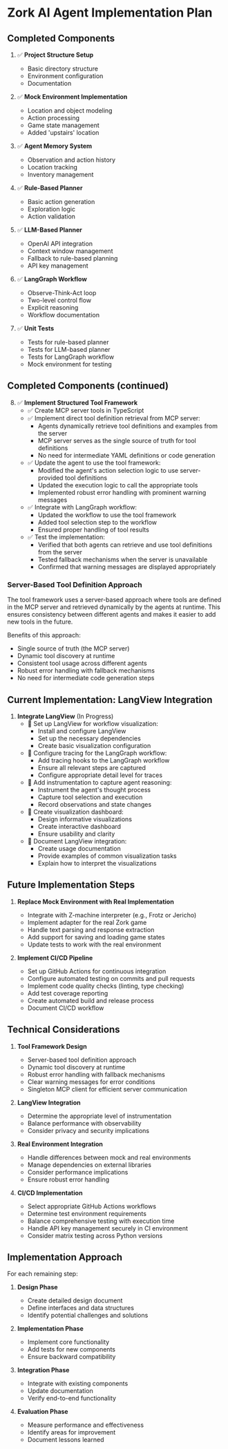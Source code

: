 # Zork AI Agent Implementation Plan

## Completed Components

1. ✅ **Project Structure Setup**
   - Basic directory structure
   - Environment configuration
   - Documentation

2. ✅ **Mock Environment Implementation**
   - Location and object modeling
   - Action processing
   - Game state management
   - Added 'upstairs' location

3. ✅ **Agent Memory System**
   - Observation and action history
   - Location tracking
   - Inventory management

4. ✅ **Rule-Based Planner**
   - Basic action generation
   - Exploration logic
   - Action validation

5. ✅ **LLM-Based Planner**
   - OpenAI API integration
   - Context window management
   - Fallback to rule-based planning
   - API key management

6. ✅ **LangGraph Workflow**
   - Observe-Think-Act loop
   - Two-level control flow
   - Explicit reasoning
   - Workflow documentation

7. ✅ **Unit Tests**
   - Tests for rule-based planner
   - Tests for LLM-based planner
   - Tests for LangGraph workflow
   - Mock environment for testing

## Completed Components (continued)

8. ✅ **Implement Structured Tool Framework**
   - ✅ Create MCP server tools in TypeScript
   - ✅ Implement direct tool definition retrieval from MCP server:
     - Agents dynamically retrieve tool definitions and examples from the server
     - MCP server serves as the single source of truth for tool definitions
     - No need for intermediate YAML definitions or code generation
   - ✅ Update the agent to use the tool framework:
     - Modified the agent's action selection logic to use server-provided tool definitions
     - Updated the execution logic to call the appropriate tools
     - Implemented robust error handling with prominent warning messages
   - ✅ Integrate with LangGraph workflow:
     - Updated the workflow to use the tool framework
     - Added tool selection step to the workflow
     - Ensured proper handling of tool results
   - ✅ Test the implementation:
     - Verified that both agents can retrieve and use tool definitions from the server
     - Tested fallback mechanisms when the server is unavailable
     - Confirmed that warning messages are displayed appropriately

### Server-Based Tool Definition Approach

The tool framework uses a server-based approach where tools are defined in the MCP server and retrieved dynamically by the agents at runtime. This ensures consistency between different agents and makes it easier to add new tools in the future.

Benefits of this approach:
- Single source of truth (the MCP server)
- Dynamic tool discovery at runtime
- Consistent tool usage across different agents
- Robust error handling with fallback mechanisms
- No need for intermediate code generation steps

## Current Implementation: LangView Integration

1. **Integrate LangView** (In Progress)
   - 🔄 Set up LangView for workflow visualization:
     - Install and configure LangView
     - Set up the necessary dependencies
     - Create basic visualization configuration
   - 🔄 Configure tracing for the LangGraph workflow:
     - Add tracing hooks to the LangGraph workflow
     - Ensure all relevant steps are captured
     - Configure appropriate detail level for traces
   - 🔄 Add instrumentation to capture agent reasoning:
     - Instrument the agent's thought process
     - Capture tool selection and execution
     - Record observations and state changes
   - 🔄 Create visualization dashboard:
     - Design informative visualizations
     - Create interactive dashboard
     - Ensure usability and clarity
   - 🔄 Document LangView integration:
     - Create usage documentation
     - Provide examples of common visualization tasks
     - Explain how to interpret the visualizations

## Future Implementation Steps

1. **Replace Mock Environment with Real Implementation**
   - Integrate with Z-machine interpreter (e.g., Frotz or Jericho)
   - Implement adapter for the real Zork game
   - Handle text parsing and response extraction
   - Add support for saving and loading game states
   - Update tests to work with the real environment

2. **Implement CI/CD Pipeline**
   - Set up GitHub Actions for continuous integration
   - Configure automated testing on commits and pull requests
   - Implement code quality checks (linting, type checking)
   - Add test coverage reporting
   - Create automated build and release process
   - Document CI/CD workflow

## Technical Considerations

1. **Tool Framework Design**
   - Server-based tool definition approach
   - Dynamic tool discovery at runtime
   - Robust error handling with fallback mechanisms
   - Clear warning messages for error conditions
   - Singleton MCP client for efficient server communication

2. **LangView Integration**
   - Determine the appropriate level of instrumentation
   - Balance performance with observability
   - Consider privacy and security implications

3. **Real Environment Integration**
   - Handle differences between mock and real environments
   - Manage dependencies on external libraries
   - Consider performance implications
   - Ensure robust error handling

4. **CI/CD Implementation**
   - Select appropriate GitHub Actions workflows
   - Determine test environment requirements
   - Balance comprehensive testing with execution time
   - Handle API key management securely in CI environment
   - Consider matrix testing across Python versions

## Implementation Approach

For each remaining step:

1. **Design Phase**
   - Create detailed design document
   - Define interfaces and data structures
   - Identify potential challenges and solutions

2. **Implementation Phase**
   - Implement core functionality
   - Add tests for new components
   - Ensure backward compatibility

3. **Integration Phase**
   - Integrate with existing components
   - Update documentation
   - Verify end-to-end functionality

4. **Evaluation Phase**
   - Measure performance and effectiveness
   - Identify areas for improvement
   - Document lessons learned
